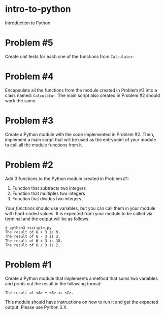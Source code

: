 # intro-to-python
Introduction to Python

# Problem #5
Create unit tests for each one of the functions from `Calculator`.

# Problem #4
Encapsulate all the functions from the module created in Problem #3 into a class named: `Calculator`. The main script also created in Problem #2 should work the same.

# Problem #3
Create a Python module with the code implemented in Problem #2. Then, implement a main script that will be used as the entrypoint of your module to call all the module functions from it.

# Problem #2
Add 3 functions to the Python module created in Problem #1:

1. Function that subtracts two integers
1. Function that multiples two integers
1. Function that divides two integers

Your *functions* should use variables, but you can call them in your module with hard-coded values. It is expected from your module to be called via terminal and the output will be as follows:
```
$ python3 <script>.py
The result of 6 + 3 is 9.
The result of 6 - 3 is 3.
The result of 6 x 3 is 18.
The result of 6 / 3 is 2.
```

# Problem #1
Create a Python module that implements a method that sums two variables and prints out the result in the following format:
```
The result of <A> + <B> is <C>.
```
This module should have instructions on how to run it and get the expected output. Please use Python 3.X.
